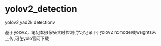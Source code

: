 # yolov2_detection
yolov2_yad2k detectionv

基于yolov2，笔记本摄像头实时检测(学习记录下)
yolov2 h5model或weights未上传,可在yolo官网下载
